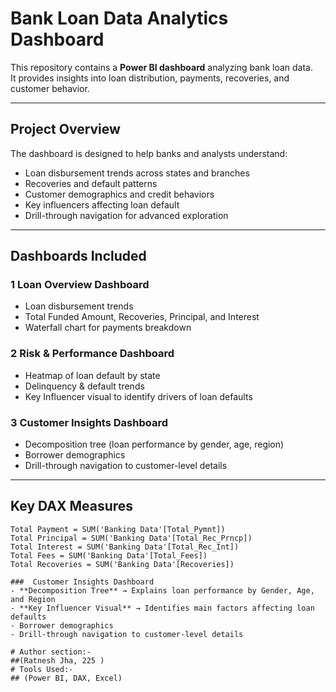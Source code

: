 #  Bank Loan Data Analytics Dashboard

This repository contains a **Power BI dashboard** analyzing bank loan data.  
It provides insights into loan distribution, payments, recoveries, and customer behavior.

---

##  Project Overview
The dashboard is designed to help banks and analysts understand:
- Loan disbursement trends across states and branches
- Recoveries and default patterns
- Customer demographics and credit behaviors
- Key influencers affecting loan default
- Drill-through navigation for advanced exploration

---

##  Dashboards Included
### 1️ Loan Overview Dashboard
- Loan disbursement trends  
- Total Funded Amount, Recoveries, Principal, and Interest  
- Waterfall chart for payments breakdown  

### 2️ Risk & Performance Dashboard
- Heatmap of loan default by state  
- Delinquency & default trends  
- Key Influencer visual to identify drivers of loan defaults  

### 3️ Customer Insights Dashboard
- Decomposition tree (loan performance by gender, age, region)  
- Borrower demographics  
- Drill-through navigation to customer-level details  

---

##  Key DAX Measures
```DAX
Total Payment = SUM('Banking Data'[Total_Pymnt])
Total Principal = SUM('Banking Data'[Total_Rec_Prncp])
Total Interest = SUM('Banking Data'[Total_Rec_Int])
Total Fees = SUM('Banking Data'[Total_Fees])
Total Recoveries = SUM('Banking Data'[Recoveries])

###  Customer Insights Dashboard
- **Decomposition Tree** → Explains loan performance by Gender, Age, and Region  
- **Key Influencer Visual** → Identifies main factors affecting loan defaults  
- Borrower demographics  
- Drill-through navigation to customer-level details

# Author section:-
##(Ratnesh Jha, 225 )  
# Tools Used:-
## (Power BI, DAX, Excel)  
   



